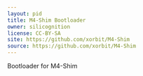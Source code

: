 ```yaml
---
layout: pid
title: M4-Shim Bootloader
owner: silicognition
license: CC-BY-SA
site: https://github.com/xorbit/M4-Shim
source: https://github.com/xorbit/M4-Shim
---
```

Bootloader for M4-Shim
